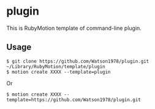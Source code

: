 # plugin
This is RubyMotion template of command-line plugin.

## Usage

```
$ git clone https://github.com/Watson1978/plugin.git ~/Library/RubyMotion/template/plugin
$ motion create XXXX --template=plugin
```

Or

```
$ motion create XXXX --template=https://github.com/Watson1978/plugin.git
```
